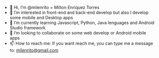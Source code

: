 - 👋 Hi, I’m @milenrito = Milton Enriquez Torres
- 👀 I’m interested in front-end and back-end develop but also I develop some mobile and Desktop apps
- 🌱 I’m currently learning Javascript, Python, Java lenguages and Android Studio framework
- 💞️ I’m looking to collaborate on some web develop or Android mobile apps
- 📫 How to reach me: If you want reach me, you can type me a message to: milenrito@gmail.com

<!---
milenrito/milenrito is a ✨ special ✨ repository because its `README.md` (this file) appears on your GitHub profile.
You can click the Preview link to take a look at your changes.
--->
